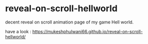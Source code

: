 # reveal-on-scroll-hellworld

decent reveal on scroll animation page of my game Hell world.

have a look : https://mukeshphulwani66.github.io/reveal-on-scroll-hellworld/
